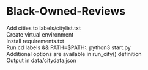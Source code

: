 # Black-Owned-Reviews

Add cities to labels/citylist.txt  
Create virtual environment  
Install requirements.txt  
Run cd labels && PATH=$PATH:. python3 start.py  
Additional options are available in run_city() definition  
Output in data/citydata.json  
